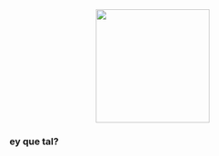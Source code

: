 
<div id="header" align="center">
  <img src="https://media.giphy.com/media/xT8pdY1jyzYYU6Gpaw/giphy.gif" width="200"/>
</div>

### ey que tal?

<!--
**doggymux/Doggymux** is a ✨ _special_ ✨ repository because its `README.md` (this file) appears on your GitHub profile.

Here are some ideas to get you started:

- 🔭 I’m currently working on ...
- 🌱 I’m currently learning ...
- 👯 I’m looking to collaborate on ...
- 🤔 I’m looking for help with ...
- 💬 Ask me about ...
- 📫 How to reach me: ...
- 😄 Pronouns: ...
- ⚡ Fun fact: ...
-->
